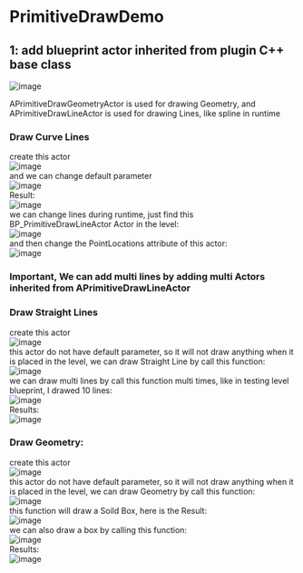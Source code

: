 # PrimitiveDrawDemo

## 1: add blueprint actor inherited from plugin C++ base class
![image](https://user-images.githubusercontent.com/8192020/211143198-a8a0c58e-a3f4-4cfe-a8dd-ba3bf0b7eab6.png)

APrimitiveDrawGeometryActor is used for drawing Geometry, and 
APrimitiveDrawLineActor is used for drawing Lines, like spline in runtime

### Draw Curve Lines  
create this actor  
![image](https://user-images.githubusercontent.com/8192020/211143377-30d2615f-6850-4612-bb92-9cb1e68cfde6.png)  
and we can change default parameter  
![image](https://user-images.githubusercontent.com/8192020/211143431-658516a6-4fdf-41c7-b134-8d4adcb88c52.png)  
Result:  
![image](https://user-images.githubusercontent.com/8192020/211143531-476481c8-824b-4cde-b9d0-9e60bad6ee0d.png)  
we can change lines during runtime, just find this BP_PrimitiveDrawLineActor Actor in the level:  
![image](https://user-images.githubusercontent.com/8192020/211143661-91916442-7419-4505-8ab5-f09ef14b6d41.png)  
and then change the PointLocations attribute of this actor:  
![image](https://user-images.githubusercontent.com/8192020/211143682-b85de4ba-117b-4ddd-95b0-0ea3f87d9f8f.png)  

### Important, We can add multi lines by adding multi Actors inherited from APrimitiveDrawLineActor  

### Draw Straight Lines  
create this actor  
![image](https://user-images.githubusercontent.com/8192020/211144112-67f1e3d7-52f6-4e1e-a80c-0d3e96f84569.png)  
this actor do not have default parameter, so it will not draw anything when it is placed in the level, we can draw Straight Line by call this function:  
![image](https://user-images.githubusercontent.com/8192020/211144152-813b8048-4b47-4757-a745-d6653f5e9bd2.png)   
we can draw multi lines by call this function multi times, like in testing level blueprint, I drawed 10 lines:  
![image](https://user-images.githubusercontent.com/8192020/211144208-5e5a5ae4-fd65-4b33-9478-e08751cc4689.png)  
Results:  
![image](https://user-images.githubusercontent.com/8192020/211144267-a0f4f68c-5205-4085-aa37-af5d8bd09faf.png)  


### Draw Geometry:  
create this actor  
![image](https://user-images.githubusercontent.com/8192020/211144112-67f1e3d7-52f6-4e1e-a80c-0d3e96f84569.png)  
this actor do not have default parameter, so it will not draw anything when it is placed in the level, we can draw Geometry by call this function:  
![image](https://user-images.githubusercontent.com/8192020/211144315-8218489c-1af1-4153-99cc-a122ebc86126.png)  
this function will draw a Soild Box, here is the Result:  
![image](https://user-images.githubusercontent.com/8192020/211144330-789332f9-04ca-4965-93b6-f8a470f6bcc0.png)  
we can also draw a box by calling this function:  
![image](https://user-images.githubusercontent.com/8192020/211144367-cd122920-5af3-47b3-bac9-b39df114011e.png)  
Results:  
![image](https://user-images.githubusercontent.com/8192020/211144378-10aaa54c-878a-410b-9208-cdf38b18dc1e.png)




